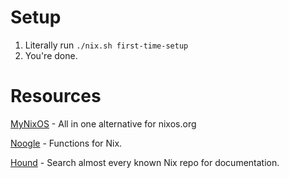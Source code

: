 # Setup
1. Literally run `./nix.sh first-time-setup`
2. You're done.

# Resources

[MyNixOS](https://mynixos.com/) - All in one alternative for nixos.org

[Noogle](https://noogle.dev/) - Functions for Nix.

[Hound](https://search.nix.gsc.io/) - Search almost every known Nix repo for documentation.
